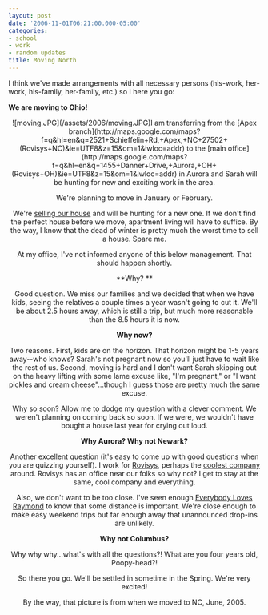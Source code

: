 ```yaml
---
layout: post
date: '2006-11-01T06:21:00.000-05:00'
categories:
- school
- work
- random updates
title: Moving North
---
```


I think we've made arrangements with all necessary persons (his-work, her-work, his-family, her-family, etc.) so I here you go:



**We are moving to Ohio!**

<div style="text-align: center;">![moving.JPG](/assets/2006/moving.JPG)I am transferring from the [Apex branch](http://maps.google.com/maps?f=q&hl=en&q=2521+Schieffelin+Rd,+Apex,+NC+27502+(Rovisys+NC)&ie=UTF8&z=15&om=1&iwloc=addr) to the [main office](http://maps.google.com/maps?f=q&hl=en&q=1455+Danner+Drive,+Aurora,+OH+(Rovisys+OH)&ie=UTF8&z=15&om=1&iwloc=addr) in Aurora and Sarah will be hunting for new and exciting work in the area.

We're planning to move in January or February.

We're [selling our house](http://www.fsbo.com/list/90492) and will be hunting for a new one. If we don't find the perfect house before we move, apartment living will have to suffice. By the way, I know that the dead of winter is pretty much the worst time to sell a house. Spare me.

At my office, I've not informed anyone of this below management. That should happen shortly.

**Why? **

Good question. We miss our families and we decided that when we have kids, seeing the relatives a couple times a year wasn't going to cut it. We'll be about 2.5 hours away, which is still a trip, but much more reasonable than the 8.5 hours it is now.

**Why now?**

Two reasons. First, kids are on the horizon. That horizon might be 1-5 years away--who knows? Sarah's not pregnant now so you'll just have to wait like the rest of us. Second, moving is hard and I don't want Sarah skipping out on the heavy lifting with some lame excuse like, "I'm pregnant," or "I want pickles and cream cheese"...though I guess those are pretty much the same excuse.

Why so soon? Allow me to dodge my question with a clever comment. We weren't planning on coming back so soon. If we were, we wouldn't have bought a house last year for crying out loud.

**Why Aurora? Why not Newark?**

Another excellent question (it's easy to come up with good questions when you are quizzing yourself). I work for [Rovisys](http://www.rovisys.com/), perhaps the [coolest company](http://www.wassupy.com/20061029/work/my-job-rocks/) around. Rovisys has an office near our folks so why not? I get to stay at the same, cool company and everything.

Also, we don't want to be too close. I've seen enough [Everybody Loves Raymond](http://www.everybodylovesray.com/) to know that some distance is important. We're close enough to make easy weekend trips but far enough away that unannounced drop-ins are unlikely.

**Why not Columbus?**

Why why why...what's with all the questions?! What are you four years old, Poopy-head?!

So there you go. We'll be settled in sometime in the Spring. We're very excited!

By the way, that picture is from when we moved to NC, June, 2005.